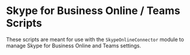# Skype for Business Online / Teams Scripts

These scripts are meant for use with the `SkypeOnlineConnector` module to manage Skype for Business Online and Teams settings.